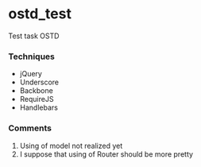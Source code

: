 # ostd_test
Test task OSTD

<h3>Techniques</h3>
<ul>
  <li>jQuery</li>
  <li>Underscore</li>
  <li>Backbone</li>
  <li>RequireJS</li>
  <li>Handlebars</li>
</ul>

<h3>Comments</h3>
<ol>
  <li>Using of model not realized yet</li>
  <li>I suppose that using of Router should be more pretty</li>
</ol>
